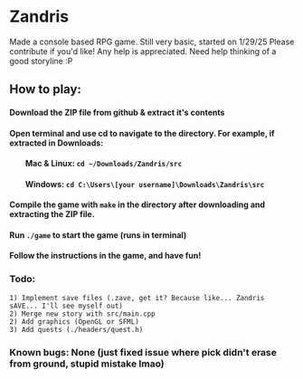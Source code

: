 # Zandris
Made a console based RPG game. Still very basic, started on 1/29/25
Please contribute if you'd like! Any help is appreciated. Need help thinking of a good storyline :P

## How to play:
#### Download the ZIP file from github & extract it's contents
#### Open terminal and use cd to navigate to the directory. For example, if extracted in Downloads:
####     Mac & Linux: ``cd ~/Downloads/Zandris/src``
####     Windows: ``cd C:\Users\[your username]\Downloads\Zandris\src``
#### Compile the game with ``make`` in the directory after downloading and extracting the ZIP file.
#### Run ``./game`` to start the game (runs in terminal)
#### Follow the instructions in the game, and have fun!

### Todo:
    1) Implement save files (.zave, get it? Because like... Zandris sAVE... I'll see myself out)
    2) Merge new story with src/main.cpp
    2) Add graphics (OpenGL or SFML)
    3) Add quests (./headers/quest.h)

### Known bugs: None (just fixed issue where pick didn't erase from ground, stupid mistake lmao)
